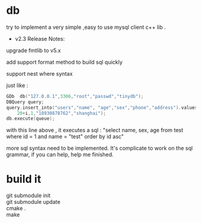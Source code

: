 # db 


try to implement a very simple ,easy to use mysql client c++ lib . 

* v2.3 Release Notes:

upgrade fmtlib to v5.x

add support format method to build sql quickly 

support nest where syntax 



just like : 


```cpp
GDb  db("127.0.0.1",3306,"root","passwd","tinydb"); 
DBQuery query; 
query.insert_into("users","name", "age","sex","phone","address").values( name.c_str(),
    20+i,1,"18930878762","shanghai"); 
db.execute(queue); 
```

with this line above , it executes  a sql : 
"select  name,  sex,  age  from test where   id  = 1   and name = "test"  order by id asc" 


more sql syntax need to be implemented.  It's complicate to work on the sql grammar, if you can help, help me finished. 








# build it 

git submodule init   <br> 
git submodule update   <br> 
cmake .   <br> 
make   <br>

